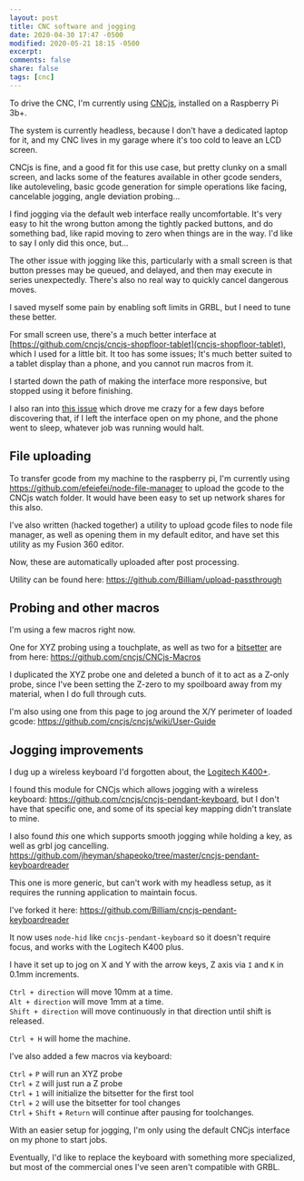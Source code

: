 ```yaml
---
layout: post
title: CNC software and jogging
date: 2020-04-30 17:47 -0500
modified: 2020-05-21 18:15 -0500
excerpt:
comments: false
share: false
tags: [cnc]
---
```


To drive the CNC, I'm currently using [CNCjs](https://cnc.js.org), installed on a Raspberry Pi 3b+.

The system is currently headless, because I don't have a dedicated laptop for it, and my CNC lives in my garage where it's too cold to leave an LCD screen.

CNCjs is fine, and a good fit for this use case, but pretty clunky on a small screen, and lacks some of the features available in other gcode senders, like autoleveling, basic gcode generation for simple operations like facing, cancelable jogging, angle deviation probing...

I find jogging via the default web interface really uncomfortable. It's very easy to hit the wrong button among the tightly packed buttons, and do something bad, like rapid moving to zero when things are in the way. I'd like to say I only did this once, but...

The other issue with jogging like this, particularly with a small screen is that button presses may be queued, and delayed, and then may execute in series unexpectedly. There's also no real way to quickly cancel dangerous moves.

I saved myself some pain by enabling soft limits in GRBL, but I need to tune these better.

For small screen use, there's a much better interface at [https://github.com/cncjs/cncjs-shopfloor-tablet](cncjs-shopfloor-tablet), which I used for a little bit. It too has some issues; It's much better suited to a tablet display than a phone, and you cannot run macros from it.

I started down the path of making the interface more responsive, but stopped using it before finishing.

I also ran into [this issue](https://github.com/cncjs/cncjs-shopfloor-tablet/issues/20#issuecomment-612715384) which drove me crazy for a few days before discovering that, if I left the interface open on my phone, and the phone went to sleep, whatever job was running would halt.

## File uploading

To transfer gcode from my machine to the raspberry pi, I'm currently using <https://github.com/efeiefei/node-file-manager>
to upload the gcode to the CNCjs watch folder. It would have been easy to set up network shares for this also.

I've also written (hacked together) a utility to upload gcode files to node file manager, as well as opening them in my default editor, and have set this utility as my Fusion 360 editor.

Now, these are automatically uploaded after post processing.

Utility can be found here: <https://github.com/Billiam/upload-passthrough>

## Probing and other macros

I'm using a few macros right now.

One for XYZ probing using a touchplate, as well as two for a [bitsetter](https://www.youtube.com/watch?v=I97XwLBmyuc) are from here: <https://github.com/cncjs/CNCjs-Macros>

I duplicated the XYZ probe one and deleted a bunch of it to act as a Z-only probe, since I've been
setting the Z-zero to my spoilboard away from my material, when I do full through cuts.

I'm also using one from this page to jog around the X/Y perimeter of loaded gcode:
<https://github.com/cncjs/cncjs/wiki/User-Guide>

## Jogging improvements

I dug up a wireless keyboard I'd forgotten about, the [Logitech K400+](https://www.logitech.com/en-us/product/wireless-touch-keyboard-k400-plus).

I found this module for CNCjs which allows jogging with a wireless keyboard: <https://github.com/cncjs/cncjs-pendant-keyboard>, but I don't have that specific one,
and some of its special key mapping didn't translate to mine.

I also found _this_ one which supports smooth jogging while holding a key, as well as grbl jog cancelling.
<https://github.com/jheyman/shapeoko/tree/master/cncjs-pendant-keyboardreader>

This one is more generic, but can't work with my headless setup, as it requires the running application
to maintain focus.

I've forked it here: <https://github.com/Billiam/cncjs-pendant-keyboardreader>

It now uses `node-hid` like `cncjs-pendant-keyboard` so it doesn't require focus,
and works with the Logitech K400 plus.

I have it set up to jog on X and Y with the arrow keys, Z axis via `I` and `K` in 0.1mm increments.

`Ctrl + direction` will move 10mm at a time.  
`Alt + direction` will move 1mm at a time.  
`Shift + direction` will move continuously in that direction until shift is released.  

`Ctrl + H` will home the machine.

I've also added a few macros via keyboard:

`Ctrl` + `P` will run an XYZ probe  
`Ctrl` + `Z` will just run a Z probe  
`Ctrl` + `1` will initialize the bitsetter for the first tool  
`Ctrl` + `2` will use the bitsetter for tool changes  
`Ctrl` + `Shift` + `Return` will continue after pausing for toolchanges.  

With an easier setup for jogging, I'm only using the default CNCjs interface on my phone to start jobs.

Eventually, I'd like to replace the keyboard with something more specialized, but most of the commercial ones I've seen aren't compatible with GRBL.
